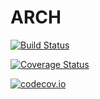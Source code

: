 # ARCH

[![Build Status](https://travis-ci.org/s-broda/ARCH.jl.svg?branch=master)](https://travis-ci.org/s-broda/ARCH.jl)

[![Coverage Status](https://coveralls.io/repos/s-broda/ARCH.jl/badge.svg?branch=master&service=github)](https://coveralls.io/github/s-broda/ARCH.jl?branch=master)

[![codecov.io](http://codecov.io/github/s-broda/ARCH.jl/coverage.svg?branch=master)](http://codecov.io/github/s-broda/ARCH.jl?branch=master)
